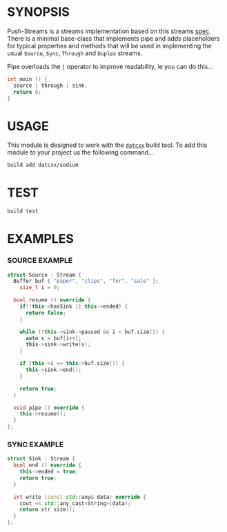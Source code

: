 # SYNOPSIS

Push-Streams is a streams implementation based on this streams [spec][1]. There
is a minimal base-class that implements pipe and adds placeholders for typical
properties and methods that will be used in implementing the usual `Source`,
`Sync`, `Through` and `Duplex` streams.

Pipe overloads the `|` operator to improve readability, ie you can do this...

```c++
int main () {
  source | through | sink;
  return 0;
}
```


# USAGE
This module is designed to work with the [`datcxx`][0] build tool. To add this
module to your project us the following command...

```bash
build add datcxx/sodium
```


# TEST

```bash
build test
```

# EXAMPLES

### SOURCE EXAMPLE

```c++
struct Source : Stream {
  Buffer buf { "paper", "clips", "for", "sale" };
	size_t i = 0;

  bool resume () override {
    if(!this->hasSink || this->ended) {
      return false;
    }

    while (!this->sink->paused && i < buf.size()) {
      auto s = buf[i++];
      this->sink->write(s);
    }

    if (this->i == this->buf.size()) {
      this->sink->end();
    }

    return true;
  }

  void pipe () override {
    this->resume();
  }
};
```

### SYNC EXAMPLE

```c++
struct Sink : Stream {
  bool end () override {
    this->ended = true;
    return true;
  }

  int write (const std::any& data) override {
    cout << std::any_cast<String>(data);
    return str.size();
  }
};
```

[0]:https://github.com/datcxx/build
[1]:https://github.com/push-stream/push-stream
